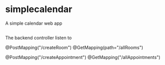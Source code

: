 # simplecalendar
A simple calendar web app

##
The backend controller listen to 

@PostMapping("/createRoom")
@GetMapping(path="/allRooms")

@PostMapping("/createAppointment")
@GetMapping("/allAppointments")

